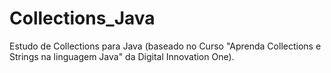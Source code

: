 # Collections_Java
Estudo de Collections para Java (baseado no Curso "Aprenda Collections e Strings na linguagem Java" da Digital Innovation One).
